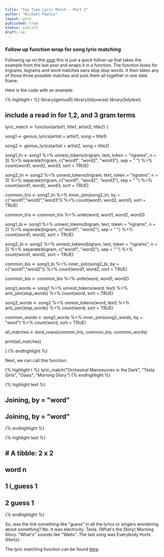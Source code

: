 ```yaml
---
title: "Tea Time Lyric Match - Part 2"
author: "Michael Pawlus"
layout: post
published: true
status: publish
draft: no
---
```

 
### Follow up function wrap for song lyric matching
 
Following up on this [post](http://michaelpawlus.github.io/tttt_term_matching/) this is just a quick follow-up that takes the example from the last post and wraps it in a function. The function looks for trigrams, bigrams and word matches sans stop stop words. It then takes any of those three possible matches and puts them all together in one data frame.
 
Here is the code with an example:
 

{% highlight r %}
library(geniusR)
library(tidyverse)
library(tidytext)
 
## include a read in for 1,2, and 3 gram terms
 
lyric_match <- function(artist1, title1, artist2, title2) {
 
song1 <- genius_lyrics(artist = artist1, song = title1) 
 
song2 <- genius_lyrics(artist = artist2, song = title2)
 
song1_tri <- song1 %>%
  unnest_tokens(trigram, text, token = "ngrams", n = 3) %>%
  separate(trigram, c("word1", "word2", "word3"), sep = " ") %>%
  count(word1, word2, word3, sort = TRUE)
 
song2_tri <- song2 %>%
  unnest_tokens(trigram, text, token = "ngrams", n = 3) %>%
  separate(trigram, c("word1", "word2", "word3"), sep = " ") %>%
  count(word1, word2, word3, sort = TRUE)
 
common_tris <- song1_tri %>%
  inner_join(song2_tri, by = c("word1","word2","word3")) %>%
  count(word1, word2, word3, sort = TRUE)
 
common_tris <- common_tris %>%
  unite(word, word1, word2, word3)
 
song1_bi <- song1 %>%
  unnest_tokens(bigram, text, token = "ngrams", n = 2) %>%
  separate(bigram, c("word1", "word2"), sep = " ") %>%
  count(word1, word2, sort = TRUE)
 
song2_bi <- song2 %>%
  unnest_tokens(bigram, text, token = "ngrams", n = 2) %>%
  separate(bigram, c("word1", "word2"), sep = " ") %>%
  count(word1, word2, sort = TRUE)
 
common_bis <- song1_bi %>%
  inner_join(song2_bi, by = c("word1","word2")) %>%
  count(word1, word2, sort = TRUE)
 
common_bis <- common_bis %>%
  unite(word, word1, word2)
 
song1_words <- song1 %>%
  unnest_tokens(word, text) %>%
  anti_join(stop_words) %>%
  count(word, sort = TRUE)
 
song2_words <- song2 %>%
  unnest_tokens(word, text) %>%
  anti_join(stop_words) %>%
  count(word, sort = TRUE)
 
common_words <- song1_words %>%
  inner_join(song2_words, by = "word") %>%
  count(word, sort = TRUE)
 
all_matches <- bind_rows(common_tris, common_bis, common_words)
 
print(all_matches)
 
}
{% endhighlight %}
 
Next, we can call this function:
 

{% highlight r %}
lyric_match("Orchestral Manoeuvres in the Dark", "Tesla Girls", "Oasis", "Morning Glory")
{% endhighlight %}



{% highlight text %}
## Joining, by = "word"
## Joining, by = "word"
{% endhighlight %}



{% highlight text %}
## # A tibble: 2 x 2
##   word        n
##   <chr>   <int>
## 1 i_guess     1
## 2 guess       1
{% endhighlight %}
 
So, was the link something like "guess" in all the lyrics or singers wondering about something? No. It was electricity. Tesla. (What's the Story) Morning Glory. "What's" sounds like "Watts". The last song was Everybody Hurts (Hertz). 
 
The lyric matching function can be found [here](https://github.com/michaelpawlus/song_lyric_match)
